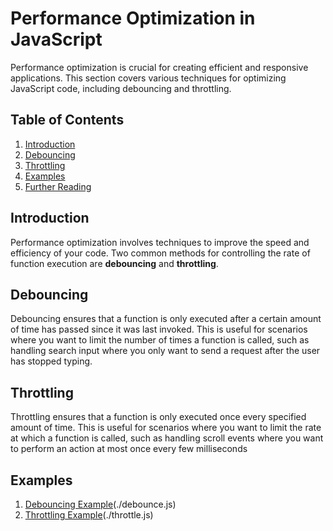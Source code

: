 # Performance Optimization in JavaScript

Performance optimization is crucial for creating efficient and responsive applications. This section covers various techniques for optimizing JavaScript code, including debouncing and throttling.

## Table of Contents

1. [Introduction](#introduction)
2. [Debouncing](#debouncing)
3. [Throttling](#throttling)
4. [Examples](#Examples)
5. [Further Reading](#further-reading)

## Introduction

Performance optimization involves techniques to improve the speed and efficiency of your code. Two common methods for controlling the rate of function execution are **debouncing** and **throttling**.

## Debouncing

Debouncing ensures that a function is only executed after a certain amount of time has passed since it was last invoked. This is useful for scenarios where you want to limit the number of times a function is called, such as handling search input where you only want to send a request after the user has stopped typing.




## Throttling

Throttling ensures that a function is only executed once every specified amount of time. This is useful for scenarios where you want to limit the rate at which a function is called, such as handling scroll events where you want to perform an action at most once every few milliseconds

## Examples
1. [Debouncing Example](./debounce.ts)(./debounce.js)
2. [Throttling Example](./throttle.ts)(./throttle.js)



